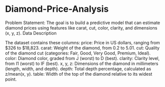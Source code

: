 # Diamond-Price-Analysis
Problem Statement:
The goal is to build a predictive model that can estimate diamond prices using features like carat, cut, color, clarity, and dimensions (x, y, z).
Data Description

The dataset contains these columns:
price: Price in US dollars, ranging from $326 to $18,823.
carat: Weight of the diamond, from 0.2 to 5.01.
cut: Quality of the diamond cut (categories: Fair, Good, Very Good, Premium, Ideal).
color: Diamond color, graded from J (worst) to D (best).
clarity: Clarity level, from I1 (worst) to IF (best).
x, y, z: Dimensions of the diamond in millimeters (length, width, and depth).
depth: Total depth percentage, calculated as 
z/mean(x, y).
table: Width of the top of the diamond relative to its widest point.

